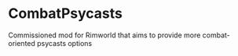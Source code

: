 # CombatPsycasts
Commissioned mod for Rimworld that aims to provide more combat-oriented psycasts options
